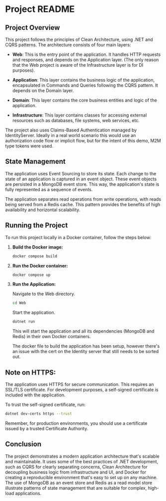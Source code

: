 # Project README

## Project Overview

This project follows the principles of Clean Architecture, using .NET and CQRS patterns. The architecture consists of four main layers:

- **Web**: This is the entry point of the application. It handles HTTP requests and responses, and depends on the Application layer. (The only reason that the Web project is aware of the Infrastructure layer is for DI purposes).

- **Application**: This layer contains the business logic of the application, encapsulated in Commands and Queries following the CQRS pattern. It depends on the Domain layer.

- **Domain**: This layer contains the core business entities and logic of the application.

- **Infrastructure**: This layer contains classes for accessing external resources such as databases, file systems, web services, etc.

The project also uses Claims-Based Authentication managed by IdentityServer. Ideally in a real world scenario this would use an authorization code flow or implicit flow, but for the intent of this demo, M2M type tokens were used.

## State Management

The application uses Event Sourcing to store its state. Each change to the state of an application is captured in an event object. These event objects are persisted in a MongoDB event store. This way, the application's state is fully represented as a sequence of events.

The application separates read operations from write operations, with reads being served from a Redis cache. This pattern provides the benefits of high availability and horizontal scalability.

## Running the Project

To run this project locally in a Docker container, follow the steps below:

1. **Build the Docker image:**

    ```sh
    docker compose build
    ```

2. **Run the Docker container:**

    ```sh
    docker compose up
    ```

3. **Run the Application:**

    Navigate to the Web directory.

    ```sh
    cd Web
    ```

    Start the application.
    ```sh
    dotnet run
    ```

    This will start the application and all its dependencies (MongoDB and Redis) in their own Docker containers.

    The docker file to build the application has been setup, however there's an issue with the cert on the Identity server that still needs to be sorted out.

## Note on HTTPS:

The application uses HTTPS for secure communication. This requires an SSL/TLS certificate. For development purposes, a self-signed certificate is included with the application. 

To trust the self-signed certificate, run:

```sh
dotnet dev-certs https --trust
```

Remember, for production environments, you should use a certificate issued by a trusted Certificate Authority.

## Conclusion

The project demonstrates a modern application architecture that's scalable and maintainable. It uses some of the best practices of .NET development, such as CQRS for clearly separating concerns, Clean Architecture for decoupling business logic from infrastructure and UI, and Docker for creating a reproducible environment that's easy to set up on any machine. The use of MongoDB as an event store and Redis as a read model store illustrate patterns of state management that are suitable for complex, high-load applications.
